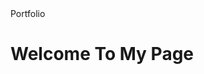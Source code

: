 <!DOCTYPE html>
<html>
 <head>
   Portfolio 
 </head>
 <body>
   <h1>Welcome To My Page</h1>
 </body>
</html>
